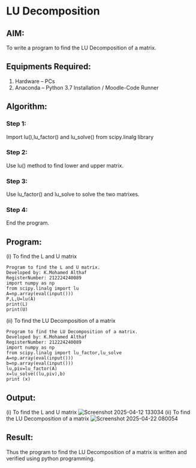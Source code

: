 # LU Decomposition 

## AIM:
To write a program to find the LU Decomposition of a matrix.

## Equipments Required:
1. Hardware – PCs
2. Anaconda – Python 3.7 Installation / Moodle-Code Runner

## Algorithm:
### Step 1:
Import lu(),lu_factor() and lu_solve() from scipy.linalg library
### Step 2:
Use lu() method to find lower and upper matrix.
### Step 3:
Use lu_factor() and lu_solve to solve the two matrixes.
### Step 4:
End the program.

## Program:
(i) To find the L and U matrix
```
Program to find the L and U matrix.
Developed by: K.Mohamed Althaf
RegisterNumber: 212224240089
import numpy as np
from scipy.linalg import lu
A=np.array(eval(input()))
P,L,U=lu(A)
print(L)
print(U)
```
(ii) To find the LU Decomposition of a matrix
```
Program to find the LU Decomposition of a matrix.
Developed by: K.Mohamed Althaf
RegisterNumber: 212224240089
import numpy as np
from scipy.linalg import lu_factor,lu_solve
A=np.array(eval(input()))
b=np.array(eval(input()))
lu,piv=lu_factor(A)
x=lu_solve((lu,piv),b)
print (x)
```
## Output:
(i) To find the L and U matrix
![Screenshot 2025-04-12 133034](https://github.com/user-attachments/assets/3b556a21-9e97-4677-99ea-d89367cb4a68)
(ii) To find the LU Decomposition of a matrix
![Screenshot 2025-04-22 080054](https://github.com/user-attachments/assets/98ee8180-d439-48fc-9865-b110b93664df)
## Result:
Thus the program to find the LU Decomposition of a matrix is written and verified using python programming.

